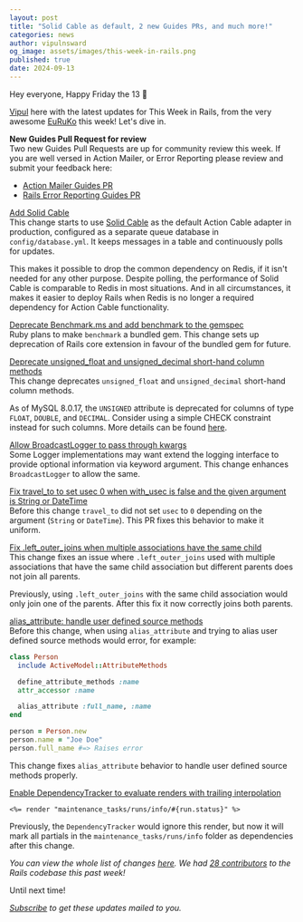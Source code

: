 ```yaml
---
layout: post
title: "Solid Cable as default, 2 new Guides PRs, and much more!"
categories: news
author: vipulnsward
og_image: assets/images/this-week-in-rails.png
published: true
date: 2024-09-13
---
```


Hey everyone, Happy Friday the 13 🎃 

[Vipul](https://www.saeloun.com/team/vipul) here with the latest updates for This Week in Rails, 
from the very awesome [EuRuKo](https://2024.euruko.org/) this week! Let's dive in.

**New Guides Pull Request for review**  
Two new Guides Pull Requests are up for community review this week. If you are well versed in Action Mailer, or Error Reporting please review and submit your feedback here:

- [Action Mailer Guides PR](https://github.com/rails/rails/pull/52905)
- [Rails Error Reporting Guides PR](https://github.com/rails/rails/pull/52885)

[Add Solid Cable](https://github.com/rails/rails/pull/52889)  
This change starts to use [Solid Cable](https://github.com/rails/solid_cable) as the default Action Cable adapter in production, configured as a separate queue database in `config/database.yml`. 
It keeps messages in a table and continuously polls for updates. 

This makes it possible to drop the common dependency on Redis, if it isn't needed for any other purpose. 
Despite polling, the performance of Solid Cable is comparable to Redis in most situations. 
And in all circumstances, it makes it easier to deploy Rails when Redis is no longer a required dependency for Action Cable functionality.

[Deprecate Benchmark.ms and add benchmark to the gemspec](https://github.com/rails/rails/pull/52746)  
Ruby plans to make `benchmark` a bundled gem. This change sets up deprecation of Rails core extension in favour of the bundled gem for future.

[Deprecate unsigned_float and unsigned_decimal short-hand column methods](https://github.com/rails/rails/pull/52828)  
This change deprecates `unsigned_float` and `unsigned_decimal` short-hand column methods.

As of MySQL 8.0.17, the `UNSIGNED` attribute is deprecated for columns of type `FLOAT`, `DOUBLE`,
and `DECIMAL`. Consider using a simple CHECK constraint instead for such columns.
More details can be found [here](https://dev.mysql.com/doc/refman/8.0/en/numeric-type-syntax.html).

[Allow BroadcastLogger to pass through kwargs ](https://github.com/rails/rails/pull/52868)  
Some Logger implementations may want extend the logging interface to provide optional information via keyword argument.
This change enhances `BroadcastLogger` to allow the same.

[Fix travel_to to set usec 0 when with_usec is false and the given argument is String or DateTime](https://github.com/rails/rails/pull/52533)  
Before this change `travel_to` did not set `usec` to `0` depending on the argument (`String` or `DateTime`).
This PR fixes this behavior to make it uniform.

[Fix .left_outer_joins when multiple associations have the same child](https://github.com/rails/rails/pull/52850)  
This change fixes an issue where `.left_outer_joins` used with multiple associations that have 
the same child association but different parents does not join all parents.

Previously, using `.left_outer_joins` with the same child association would only join one of the parents. After this fix it now correctly joins both parents.

[alias_attribute: handle user defined source methods](https://github.com/rails/rails/pull/52842)  
Before this change, when using `alias_attribute` and trying to alias user defined source methods would error, for example:

```ruby
class Person
  include ActiveModel::AttributeMethods

  define_attribute_methods :name
  attr_accessor :name

  alias_attribute :full_name, :name
end

person = Person.new
person.name = "Joe Doe"
person.full_name #=> Raises error
```
This change fixes `alias_attribute` behavior to handle user defined source methods properly.

[Enable DependencyTracker to evaluate renders with trailing interpolation](https://github.com/rails/rails/pull/50944)  

```erb
<%= render "maintenance_tasks/runs/info/#{run.status}" %>
```

Previously, the `DependencyTracker` would ignore this render, but now it will
mark all partials in the `maintenance_tasks/runs/info` folder as dependencies after this change.


_You can view the whole list of changes [here](https://github.com/rails/rails/compare/@%7B2024-09-07%7D...main@%7B2024-09-13%7D)._
_We had [28 contributors](https://contributors.rubyonrails.org/contributors/in-time-window/20240907-20240913) to the Rails codebase this past week!_

Until next time!

_[Subscribe](https://world.hey.com/this.week.in.rails) to get these updates mailed to you._

